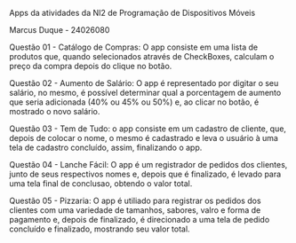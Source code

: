  Apps da atividades da NI2 de Programação de Dispositivos Móveis

Marcus Duque - 24026080

Questão 01 - Catálogo de Compras: O app consiste em uma lista de produtos que, quando selecionados através de CheckBoxes, calculam o preço  da compra depois do clique no botão.

Questão 02 - Aumento de Salário: O app é representado por digitar o seu salário, no mesmo, é possível determinar qual a porcentagem de aumento que seria adicionada (40% ou 45% ou 50%) e, ao clicar no botão, é mostrado o novo salário.

Questão 03 - Tem de Tudo: o app consiste em um cadastro de cliente, que, depois de colocar o nome, o mesmo é cadastrado e leva o usuário à uma tela de cadastro concluído, assim, finalizando o app.

Questão 04 - Lanche Fácil: O app é um registrador de pedidos dos clientes, junto de seus respectivos nomes e, depois que é finalizado, é levado para uma tela final de conclusao, obtendo o valor total.

Questão 05 - Pizzaria: O app é utiliado para registrar os pedidos dos clientes com uma variedade de tamanhos, sabores, valro e forma de pagamento e, depois de finalizado, é direcionado a uma tela de pedido concluído e finalizado, mostrando seu valor total. 

 
